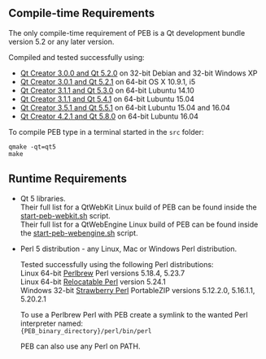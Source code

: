 ## Compile-time Requirements
The only compile-time requirement of PEB is a Qt development bundle version 5.2 or any later version.

Compiled and tested successfully using:
* [Qt Creator 3.0.0 and Qt 5.2.0](http://download.qt.io/archive/qt/5.2/5.2.0/) on 32-bit Debian and 32-bit Windows XP
* [Qt Creator 3.0.1 and Qt 5.2.1](http://download.qt.io/archive/qt/5.2/5.2.1/) on 64-bit OS X 10.9.1, i5
* [Qt Creator 3.1.1 and Qt 5.3.0](http://download.qt.io/archive/qt/5.3/5.3.0/) on 64-bit Lubuntu 14.10
* [Qt Creator 3.1.1 and Qt 5.4.1](http://download.qt.io/archive/qt/5.4/5.4.1/) on 64-bit Lubuntu 15.04
* [Qt Creator 3.5.1 and Qt 5.5.1](http://download.qt.io/archive/qt/5.5/5.5.1/) on 64-bit Lubuntu 15.04 and 16.04
* [Qt Creator 4.2.1 and Qt 5.8.0](http://download.qt.io/archive/qt/5.5/5.5.1/) on 64-bit Lubuntu 16.04

To compile PEB type in a terminal started in the ``src`` folder:

```
qmake -qt=qt5
make
```

## Runtime Requirements
* Qt 5 libraries.  
  Their full list for a QtWebKit Linux build of PEB can be found inside the [start-peb-webkit.sh](start-peb-webkit.sh) script.  
  Their full list for a QtWebEngine Linux build of PEB can be found inside the [start-peb-webengine.sh](start-peb-webengine.sh) script.  

* Perl 5 distribution - any Linux, Mac or Windows Perl distribution.  

  Tested successfully using the following Perl distributions:  
  Linux 64-bit [Perlbrew](https://perlbrew.pl/) Perl versions 5.18.4, 5.23.7  
  Linux 64-bit [Relocatable Perl](https://github.com/skaji/relocatable-perl) version 5.24.1  
  Windows 32-bit [Strawberry Perl](http://strawberryperl.com/) PortableZIP versions 5.12.2.0, 5.16.1.1, 5.20.2.1  

  To use a Perlbrew Perl with PEB create a symlink to the wanted Perl interpreter named:  
  ``{PEB_binary_directory}/perl/bin/perl``  

  PEB can also use any Perl on PATH.
